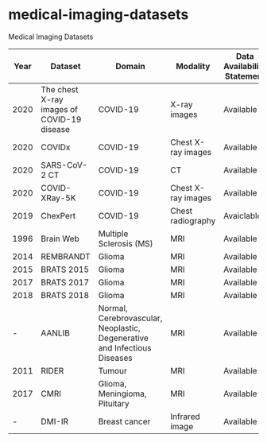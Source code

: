 # medical-imaging-datasets
Medical Imaging Datasets


| Year | Dataset | Domain | Modality | Data Availability Statement | Link |
|------|------|------|---|---|---|
| 2020 | The chest X-ray images of COVID-19 disease | COVID-19 | X-ray images | Available  | [Link](https://data.mendeley.com/datasets/2fxz4px6d8/4) |
| 2020 | COVIDx | COVID-19 | Chest X-ray images | Available | [Link](https://github.com/lindawangg/COVID-Net) |
| 2020 | SARS-CoV-2 CT | COVID-19 | CT | Available |[Link](https://www.kaggle.com/datasets/plameneduardo/sarscov2-ctscan-dataset) |
| 2020 | COVID-XRay-5K | COVID-19 | Chest X-ray images | Available | [Link](https://www.dropbox.com/s/9w8nmj791c9ogsx/data_upload_v3.zip?dl=0)|
| 2019 | ChexPert | COVID-19 | Chest radiography | Avaiclable | [Link](https://stanfordmlgroup.github.io/competitions/chexpert/)
| 1996 | Brain Web | Multiple Sclerosis (MS) | MRI | Available | [Link](https://brainweb.bic.mni.mcgill.ca/brainweb/)  |
| 2014 | REMBRANDT | Glioma | MRI | Available | [Link](https://wiki.cancerimagingarchive.net/display/Public/REMBRANDT) |
| 2015 | BRATS 2015 | Glioma | MRI | Available | [Link](https://www.smir.ch/BRATS/start2015) |
| 2017 | BRATS 2017 | Glioma | MRI | Available | [Link](https://www.med.upenn.edu/sbia/brats2017/data.html) |
| 2018 | BRATS 2018 | Glioma | MRI | Available | [Link](https://www.med.upenn.edu/sbia/brats2018.html) |
| - | AANLIB | Normal, Cerebrovascular, Neoplastic, Degenerative and Infectious Diseases | MRI | Available | [Link](https://www.med.harvard.edu/AANLIB/) |
| 2011 | RIDER | Tumour | MRI | Available | [Link](https://wiki.cancerimagingarchive.net/display/Public/RIDER+NEURO+MRI) |
| 2017 | CMRI | Glioma, Meningioma, Pituitary | MRI | Available | [Link](https://figshare.com/articles/dataset/brain_tumor_dataset/1512427) |
| - | DMI-IR | Breast cancer |  Infrared image | Available | [Link](http://visual.ic.uff.br/dmi/)|

